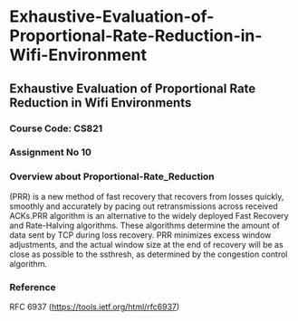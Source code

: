 # Exhaustive-Evaluation-of-Proportional-Rate-Reduction-in-Wifi-Environment
## Exhaustive Evaluation of Proportional Rate Reduction in Wifi Environments
### Course Code: CS821
### Assignment No 10

### Overview about Proportional-Rate_Reduction
(PRR) is a new method of fast recovery that recovers from losses quickly, smoothly and accurately by pacing out retransmissions across received ACKs.PRR algorithm is an alternative to the widely deployed Fast Recovery and Rate-Halving algorithms. These algorithms determine the amount of data sent by TCP during loss recovery. PRR minimizes excess window adjustments, and the actual window size at the end of recovery will be as close as possible to the ssthresh, as determined by the congestion control algorithm.
   
### Reference
 RFC 6937 (https://tools.ietf.org/html/rfc6937)
   
